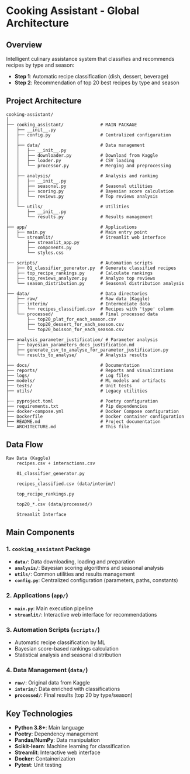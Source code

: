 # Cooking Assistant - Global Architecture

## Overview

Intelligent culinary assistance system that classifies and recommends recipes by type and season:
- **Step 1**: Automatic recipe classification (dish, dessert, beverage)
- **Step 2**: Recommendation of top 20 best recipes by type and season

## Project Architecture

```
cooking-assistant/
│
├── cooking_assistant/              # MAIN PACKAGE
│   ├── __init__.py
│   ├── config.py                   # Centralized configuration
│   │
│   ├── data/                       # Data management
│   │   ├── __init__.py
│   │   ├── downloader.py           # Download from Kaggle
│   │   ├── loader.py               # CSV loading
│   │   └── processor.py            # Merging and preprocessing
│   │
│   ├── analysis/                   # Analysis and ranking
│   │   ├── __init__.py
│   │   ├── seasonal.py             # Seasonal utilities
│   │   ├── scoring.py              # Bayesian score calculation
│   │   └── reviews.py              # Top reviews analysis
│   │
│   └── utils/                      # Utilities
│       ├── __init__.py
│       └── results.py              # Results management
│
├── app/                            # Applications
│   ├── main.py                     # Main entry point
│   └── streamlit/                  # Streamlit web interface
│       ├── streamlit_app.py
│       ├── components.py
│       └── styles.css
│
├── scripts/                        # Automation scripts
│   ├── 01_classifier_generator.py  # Generate classified recipes
│   ├── top_recipe_rankings.py      # Calculate rankings
│   ├── top_reviews_analyzer.py     # Analyze top reviews
│   └── season_distribution.py      # Seasonal distribution analysis
│
├── data/                           # Data directories
│   ├── raw/                        # Raw data (Kaggle)
│   ├── interim/                    # Intermediate data
│   │   └── recipes_classified.csv  # Recipes with 'type' column
│   └── processed/                  # Final processed data
│       ├── top20_plat_for_each_season.csv
│       ├── top20_dessert_for_each_season.csv
│       └── top20_boisson_for_each_season.csv
│
├── analysis_parameter_justification/ # Parameter analysis
│   ├── bayesian_parameters_docs_justification.md
│   ├── generate_csv_to_analyse_for_parameter_justification.py
│   └── results_to_analyse/         # Analysis results
│
├── docs/                           # Documentation
├── reports/                        # Reports and visualizations
├── logs/                           # Log files
├── models/                         # ML models and artifacts
├── tests/                          # Unit tests
├── utils/                          # Legacy utilities
│
├── pyproject.toml                  # Poetry configuration
├── requirements.txt                # Pip dependencies
├── docker-compose.yml              # Docker Compose configuration
├── Dockerfile                      # Docker container configuration
├── README.md                       # Project documentation
└── ARCHITECTURE.md                 # This file
```

## Data Flow

```
Raw Data (Kaggle)
    recipes.csv + interactions.csv
            ↓
    01_classifier_generator.py
            ↓
    recipes_classified.csv (data/interim/)
            ↓
    top_recipe_rankings.py
            ↓
    top20_*.csv (data/processed/)
            ↓
    Streamlit Interface
```

## Main Components

### 1. `cooking_assistant` Package
- **`data/`**: Data downloading, loading and preparation
- **`analysis/`**: Bayesian scoring algorithms and seasonal analysis
- **`utils/`**: Common utilities and results management
- **`config.py`**: Centralized configuration (parameters, paths, constants)

### 2. Applications (`app/`)
- **`main.py`**: Main execution pipeline
- **`streamlit/`**: Interactive web interface for recommendations

### 3. Automation Scripts (`scripts/`)
- Automatic recipe classification by ML
- Bayesian score-based rankings calculation
- Statistical analysis and seasonal distribution

### 4. Data Management (`data/`)
- **`raw/`**: Original data from Kaggle
- **`interim/`**: Data enriched with classifications
- **`processed/`**: Final results (top 20 by type/season)

## Key Technologies

- **Python 3.8+**: Main language
- **Poetry**: Dependency management
- **Pandas/NumPy**: Data manipulation
- **Scikit-learn**: Machine learning for classification
- **Streamlit**: Interactive web interface
- **Docker**: Containerization
- **Pytest**: Unit testing


